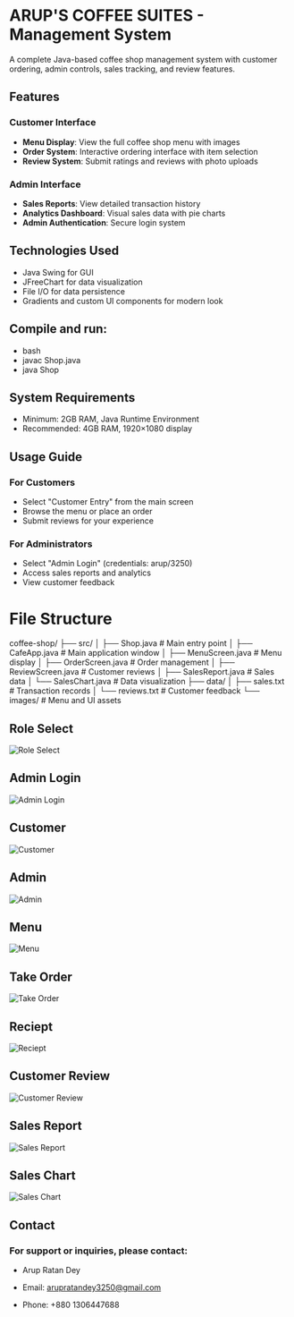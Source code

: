 # ARUP'S COFFEE SUITES - Management System

<!-- ![Coffee Shop Logo](https://via.placeholder.com/150) <!-- Replace with actual logo -->

A complete Java-based coffee shop management system with customer ordering, admin controls, sales tracking, and review features.

## Features

### Customer Interface
- **Menu Display**: View the full coffee shop menu with images
- **Order System**: Interactive ordering interface with item selection
- **Review System**: Submit ratings and reviews with photo uploads

### Admin Interface
- **Sales Reports**: View detailed transaction history
- **Analytics Dashboard**: Visual sales data with pie charts
- **Admin Authentication**: Secure login system

## Technologies Used
- Java Swing for GUI
- JFreeChart for data visualization
- File I/O for data persistence
- Gradients and custom UI components for modern look

## Compile and run:

- bash
- javac Shop.java
- java Shop

## System Requirements
- Minimum: 2GB RAM, Java Runtime Environment
- Recommended: 4GB RAM, 1920×1080 display

## Usage Guide
### For Customers
- Select "Customer Entry" from the main screen
- Browse the menu or place an order
- Submit reviews for your experience

### For Administrators
- Select "Admin Login" (credentials: arup/3250)
- Access sales reports and analytics
- View customer feedback

# File Structure
coffee-shop/
├── src/
│   ├── Shop.java            # Main entry point
│   ├── CafeApp.java         # Main application window
│   ├── MenuScreen.java      # Menu display
│   ├── OrderScreen.java     # Order management
│   ├── ReviewScreen.java    # Customer reviews
│   ├── SalesReport.java     # Sales data
│   └── SalesChart.java      # Data visualization
├── data/
│   ├── sales.txt            # Transaction records
│   └── reviews.txt          # Customer feedback
└── images/                  # Menu and UI assets



## Role Select

![Role Select](https://github.com/arupratandey3250/Shop/blob/main/RoleSelect.png)


## Admin Login

![Admin Login](https://github.com/arupratandey3250/Shop/blob/main/AdminLogin.png)

## Customer

![Customer](https://github.com/arupratandey3250/Shop/blob/main/Customer.png)

## Admin

![Admin](https://github.com/arupratandey3250/Shop/blob/main/RoleSelect.png)

## Menu

![Menu](https://github.com/arupratandey3250/Shop/blob/main/RoleSelect.png)

## Take Order

![Take Order](https://github.com/arupratandey3250/Shop/blob/main/RoleSelect.png)

## Reciept

![Reciept](https://github.com/arupratandey3250/Shop/blob/main/RoleSelect.png)

## Customer Review

![Customer Review](https://github.com/arupratandey3250/Shop/blob/main/RoleSelect.png)

## Sales Report

![Sales Report](https://github.com/arupratandey3250/Shop/blob/main/RoleSelect.png)

## Sales Chart

![Sales Chart](https://github.com/arupratandey3250/Shop/blob/main/RoleSelect.png)

## Contact
### For support or inquiries, please contact:

- Arup Ratan Dey

- Email: arupratandey3250@gmail.com

- Phone: +880 1306447688
